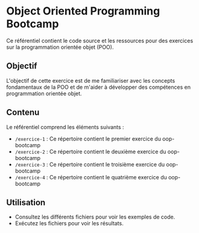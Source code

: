 # Object Oriented Programming Bootcamp
Ce référentiel contient le code source et les ressources pour des exercices sur la programmation orientée objet (POO).

## Objectif

L'objectif de cette exercice est de me familiariser avec les concepts fondamentaux de la POO et de m'aider à développer des compétences en programmation orientée objet.

## Contenu

Le référentiel comprend les éléments suivants :

- `/exercice-1` : Ce répertoire contient le premier exercice du oop-bootcamp
- `/exercice-2` : Ce répertoire contient le deuxième exercice du oop-bootcamp
- `/exercice-3` : Ce répertoire contient le troisième exercice du oop-bootcamp
- `/exercice-4` : Ce répertoire contient le quatrième exercice du oop-bootcamp

## Utilisation

- Consultez les différents fichiers pour voir les exemples de code.
- Exécutez les fichiers pour voir les résultats.
